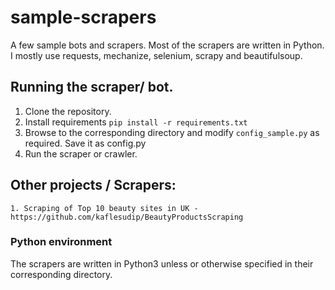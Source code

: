 # sample-scrapers
A few sample bots and scrapers. Most of the scrapers are written in Python. I mostly use requests, mechanize, selenium, scrapy and beautifulsoup.

## Running the scraper/ bot.
1. Clone the repository.
2. Install requirements `pip install -r requirements.txt`
3. Browse to the corresponding directory and modify `config_sample.py` as required. Save it as config.py
4. Run the scraper or crawler.

## Other projects / Scrapers:

	1. Scraping of Top 10 beauty sites in UK - https://github.com/kaflesudip/BeautyProductsScraping

### Python environment
The scrapers are written in Python3 unless or otherwise specified in their corresponding directory.
